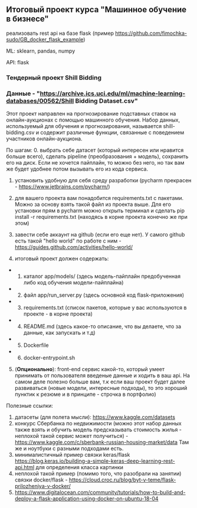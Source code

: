 ## Итоговый проект курса "Машинное обучение в бизнесе"


реализовать rest api на базе flask (пример https://github.com/fimochka-sudo/GB_docker_flask_example)

ML: sklearn, pandas, numpy

API: flask


### Тендерный проект Shill Bidding
### Данные  - "https://archive.ics.uci.edu/ml/machine-learning-databases/00562/Shill Bidding Dataset.csv"

Этот проект направлен на прогнозирование подставных ставок на онлайн-аукционах с помощью машинного обучения.
Набор данных, используемый для обучения и прогнозирования, называется shill-bidding.csv и содержит различные функции, связанные с поведением участников онлайн-аукциона.

По шагам:
0. выбрать себе датасет (который интересен или нравится больше всего), сделать pipeline (преобразования + модель), сохранить его на диск. Если не хочется пайплайн, то можно без него, но так вам же будет удобнее потом вызывать его из кода сервиса.

1. установить удобную для себя среду разработки (pycharm прекрасен - https://www.jetbrains.com/pycharm/)

2. для вашего проекта вам понадобится requirements.txt с пакетами. Можно за основу взять такой файл из проекта выше. Для его установки прям в pycharm можно открыть терминал и сделать pip install -r requirements.txt (находясь в корне проекта конечно же при этом)

3. завести себе аккаунт на github (если его еще нет). У самого github есть такой "hello world" по работе с ним - https://guides.github.com/activities/hello-world/

4. итоговый проект должен содержать:
- 1) каталог app/models/ (здесь модель-пайплайн предобученная либо код обучения модели-пайплайна)
- 2) файл app/run_server.py (здесь основной код flask-приложения)
- 3) requirements.txt (список пакетов, которые у вас используются в проекте - в корне проекта)
- 4) README.md (здесь какое-то описание, что вы делаете, что за данные, как запускать и т.д)
- 5) Dockerfile
- 6) docker-entrypoint.sh

5. (<b>Опционально</b>): front-end сервис какой-то, который умеет принимать от пользователя введеные данные и ходить в ваш api. На самом деле полезно больше вам, т.к если ваш проект будет далее развиваться (новые модели, интересные подходы), то это хороший пунктик к резюме и в принципе - строчка в портфолио)

Полезные ссылки:
1. датасеты (для полета мысли): https://www.kaggle.com/datasets
2. конкурс Сбербанка по недвижимости (можно этот набор данных также взять и обучить модель предсказывать стоимость жилья - неплохой такой сервис может получиться) - https://www.kaggle.com/c/sberbank-russian-housing-market/data Там же и ноутбуки с разными подходами есть.
3. минималистичный пример связки keras/flask https://blog.keras.io/building-a-simple-keras-deep-learning-rest-api.html для определения класса картинки
4. неплохой такой пример (помимо того, что разобрали на занятии) связки docker/flask - https://cloud.croc.ru/blog/byt-v-teme/flask-prilozheniya-v-docker/
5. https://www.digitalocean.com/community/tutorials/how-to-build-and-deploy-a-flask-application-using-docker-on-ubuntu-18-04
